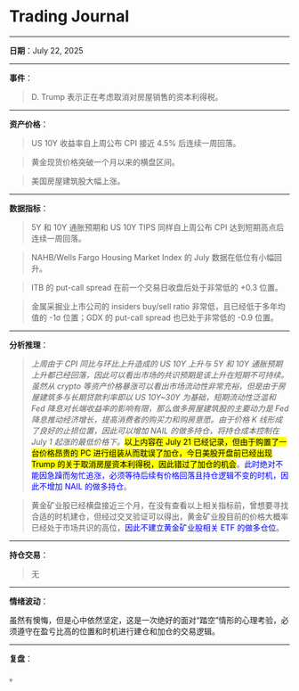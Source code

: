 # Trading Journal

---

**日期**：July 22, 2025

---

**事件**：

> D. Trump 表示正在考虑取消对房屋销售的资本利得税。

---

**资产价格**：

> US 10Y 收益率自上周公布 CPI 接近 4.5% 后连续一周回落。

> 黄金现货价格突破一个月以来的横盘区间。

> 美国房屋建筑股大幅上涨。

---

**数据指标**：

> 5Y 和 10Y 通胀预期和 US 10Y TIPS 同样自上周公布 CPI 达到短期高点后连续一周回落。

> NAHB/Wells Fargo Housing Market Index 的 July 数据在低位有小幅回升。

> ITB 的 put-call spread 在前一个交易日收盘后处于非常低的 +0.3 位置。

> 金属采掘业上市公司的 insiders buy/sell ratio 非常低，且已经低于多年均值的 -1σ 位置；GDX 的 put-call spread 也已处于非常低的 -0.9 位置。

---

**分析推理**：

> *上周由于 CPI 同比与环比上升造成的 US 10Y 上升与 5Y 和 10Y 通胀预期上升都已经回落，因此可以看出市场的共识预期是该上升在短期不可持续。虽然从 crypto 等资产价格暴涨可以看出市场流动性非常充裕，但是由于房屋建筑多与长期贷款利率即以 US 10Y~30Y 为基础，短期流动性泛滥和 Fed 降息对长端收益率的影响有限，那么做多房屋建筑股的主要动力是 Fed 降息推动经济增长，提高消费者的购买力和购房意愿。由于价格 K 线形成了良好的止损位置，因此可以增加 NAIL 的做多持仓，将持仓成本控制在 July 1 起涨的最低价格下。*<mark>以上内容在 July 21 已经记录，但由于购置了一台价格昂贵的 PC 进行组装从而耽误了加仓，今日美股开盘前已经出现 Trump 的关于取消房屋资本利得税，因此错过了加仓的机会</mark>。<span style="color: blue;">此时绝对不能因急躁而匆忙追涨，必须等待后续有价格回落且持仓逻辑不变的时机，因此不增加 NAIL 的做多持仓</span>。

> 黄金矿业股已经横盘接近三个月，在没有查看以上相关指标前，曾想要寻找合适的时机建仓，但经过交叉验证可以得出，黄金矿业股目前的价格大概率已经处于市场共识的高位，<span style="color: blue;">因此不建立黄金矿业股相关 ETF 的做多仓位</span>。

---

**持仓交易**：

> 无

---

**情绪波动**：

虽然有懊悔，但是心中依然坚定，这是一次绝好的面对“踏空”情形的心理考验，必须遵守在盈亏比高的位置和时机进行建仓和加仓的交易逻辑。

---

**复盘**：

<mark></mark>。

